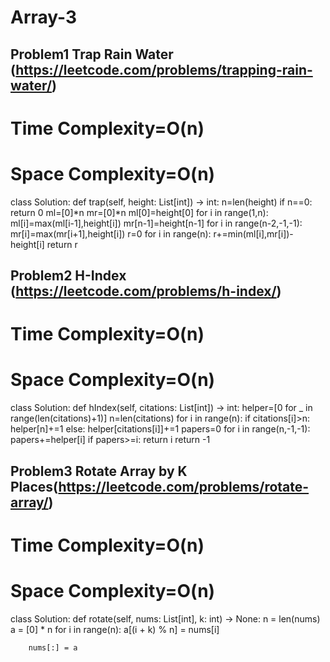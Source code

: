 # Array-3

## Problem1 Trap Rain Water (https://leetcode.com/problems/trapping-rain-water/)

# Time Complexity=O(n)
# Space Complexity=O(n)

class Solution:
    def trap(self, height: List[int]) -> int:
        n=len(height)
        if n==0:
            return 0
        ml=[0]*n
        mr=[0]*n
        ml[0]=height[0]
        for i in range(1,n):
            ml[i]=max(ml[i-1],height[i])
        mr[n-1]=height[n-1]
        for i in range(n-2,-1,-1):
            mr[i]=max(mr[i+1],height[i])
        r=0
        for i in range(n):
            r+=min(ml[i],mr[i])-height[i]
        return r

## Problem2 H-Index (https://leetcode.com/problems/h-index/)

# Time Complexity=O(n)
# Space Complexity=O(n)


class Solution:
    def hIndex(self, citations: List[int]) -> int:
        helper=[0 for _ in range(len(citations)+1)]
        n=len(citations)
        for i in range(n):
            if citations[i]>n:
                helper[n]+=1
            else:
                helper[citations[i]]+=1
        papers=0
        for i in range(n,-1,-1):
            papers+=helper[i]
            if papers>=i:
                return i
        return -1
        
## Problem3  Rotate Array by K Places(https://leetcode.com/problems/rotate-array/)


# Time Complexity=O(n)
# Space Complexity=O(n)

class Solution:
    def rotate(self, nums: List[int], k: int) -> None:
        n = len(nums)
        a = [0] * n
        for i in range(n):
            a[(i + k) % n] = nums[i]
            
        nums[:] = a